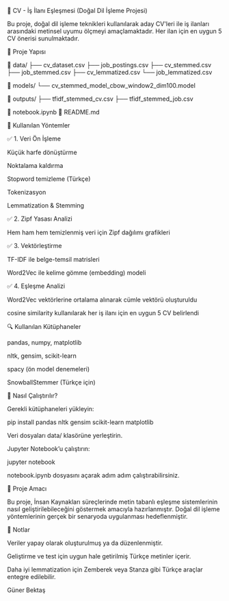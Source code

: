 🧠 CV - İş İlanı Eşleşmesi (Doğal Dil İşleme Projesi)

Bu proje, doğal dil işleme teknikleri kullanılarak aday CV'leri ile iş ilanları arasındaki metinsel uyumu ölçmeyi amaçlamaktadır. Her ilan için en uygun 5 CV önerisi sunulmaktadır.

📁 Proje Yapısı

📂 data/
    ├── cv_dataset.csv
    ├── job_postings.csv
    ├── cv_stemmed.csv
    ├── job_stemmed.csv
    ├── cv_lemmatized.csv
    └── job_lemmatized.csv

📂 models/
    └── cv_stemmed_model_cbow_window2_dim100.model

📂 outputs/
    ├── tfidf_stemmed_cv.csv
    ├── tfidf_stemmed_job.csv

📄 notebook.ipynb
📄 README.md



🧪 Kullanılan Yöntemler

✅ 1. Veri Ön İşleme

Küçük harfe dönüştürme

Noktalama kaldırma

Stopword temizleme (Türkçe)

Tokenizasyon

Lemmatization & Stemming

✅ 2. Zipf Yasası Analizi

Hem ham hem temizlenmiş veri için Zipf dağılımı grafikleri

✅ 3. Vektörleştirme

TF-IDF ile belge-temsil matrisleri

Word2Vec ile kelime gömme (embedding) modeli

✅ 4. Eşleşme Analizi

Word2Vec vektörlerine ortalama alınarak cümle vektörü oluşturuldu

cosine similarity kullanılarak her iş ilanı için en uygun 5 CV belirlendi

🔍 Kullanılan Kütüphaneler

pandas, numpy, matplotlib

nltk, gensim, scikit-learn

spacy (ön model denemeleri)

SnowballStemmer (Türkçe için)

🚀 Nasıl Çalıştırılır?

Gerekli kütüphaneleri yükleyin:

pip install pandas nltk gensim scikit-learn matplotlib

Veri dosyaları data/ klasörüne yerleştirin.

Jupyter Notebook’u çalıştırın:

jupyter notebook

notebook.ipynb dosyasını açarak adım adım çalıştırabilirsiniz.

🎯 Proje Amacı

Bu proje, İnsan Kaynakları süreçlerinde metin tabanlı eşleşme sistemlerinin nasıl geliştirilebileceğini göstermek amacıyla hazırlanmıştır. Doğal dil işleme yöntemlerinin gerçek bir senaryoda uygulanması hedeflenmiştir.

📌 Notlar

Veriler yapay olarak oluşturulmuş ya da düzenlenmiştir.

Geliştirme ve test için uygun hale getirilmiş Türkçe metinler içerir.

Daha iyi lemmatization için Zemberek veya Stanza gibi Türkçe araçlar entegre edilebilir.



Güner Bektaş
